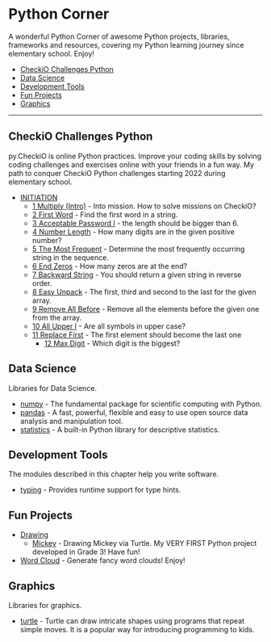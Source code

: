 # Python Corner

A wonderful Python Corner of awesome Python projects, libraries, frameworks and resources, covering my Python learning journey since elementary school. Enjoy!

- [CheckiO Challenges Python](#CheckiO-Challenges-Python)
- [Data Science](#Data-Science)
- [Development Tools](#Development-Tools)
- [Fun Projects](#Fun-Projects)
- [Graphics](#Graphics)

---
## CheckiO Challenges Python
py.CheckiO is online Python practices. Improve your coding skills by solving coding challenges and exercises online with your friends in a fun way. My path to conquer CheckiO Python challenges starting 2022 during elementary school. 
* [INITIATION](https://github.com/EvansHua/Python_Corner/tree/main/CheckiO%20Challenges%20Python/INITIATION)
  * [1 Multiply (Intro)](https://github.com/EvansHua/Python_Corner/blob/main/CheckiO%20Challenges%20Python/INITIATION/1%20Multiply%20(Intro).py) - Into mission. How to solve missions on CheckiO?
  * [2 First Word](https://github.com/EvansHua/Python_Corner/blob/main/CheckiO%20Challenges%20Python/INITIATION/2%20First%20Word.py) - Find the first word in a string.
  * [3 Acceptable Password I](https://github.com/EvansHua/Python_Corner/blob/main/CheckiO%20Challenges%20Python/INITIATION/3%20Acceptable%20Password%20I.py) - the length should be bigger than 6.
  * [4 Number Length](https://github.com/EvansHua/Python_Corner/blob/main/CheckiO%20Challenges%20Python/INITIATION/4%20Number%20Length.py) - How many digits are in the given positive number?
  * [5 The Most Frequent](https://github.com/EvansHua/Python_Corner/blob/main/CheckiO%20Challenges%20Python/INITIATION/5%20The%20Most%20Frequent.py) - Determine the most frequently occurring string in the sequence.
  * [6 End Zeros](https://github.com/EvansHua/Python_Corner/blob/main/CheckiO%20Challenges%20Python/INITIATION/6%20End%20Zeros.py) - How many zeros are at the end?
  * [7 Backward String](https://github.com/EvansHua/Python_Corner/blob/main/CheckiO%20Challenges%20Python/INITIATION/7%20Backward%20String.py) - You should return a given string in reverse order.
  * [8 Easy Unpack](https://github.com/EvansHua/Python_Corner/blob/main/CheckiO%20Challenges%20Python/INITIATION/8%20Easy%20Unpack.py) - The first, third and second to the last for the given array.
  * [9 Remove All Before](https://github.com/EvansHua/Python_Corner/blob/main/CheckiO%20Challenges%20Python/INITIATION/9%20Remove%20All%20Before.py) - Remove all the elements before the given one from the array.
  * [10 All Upper I](https://github.com/EvansHua/Python_Corner/blob/main/CheckiO%20Challenges%20Python/INITIATION/10%20All%20Upper%20I.py) - Are all symbols in upper case?
  * [11 Replace First](https://github.com/EvansHua/Python_Corner/blob/main/CheckiO%20Challenges%20Python/INITIATION/11%20Replace%20First.py) - The first element should become the last one
    * [12 Max Digit](https://github.com/EvansHua/Python_Corner/blob/main/CheckiO%20Challenges%20Python/INITIATION/12%20Max%20Digit.py) - Which digit is the biggest?
## Data Science
Libraries for Data Science.
* [numpy](https://numpy.org/) - The fundamental package for scientific computing with Python.
* [pandas](https://pandas.pydata.org/) - A fast, powerful, flexible and easy to use open source data analysis and manipulation tool.
* [statistics](https://docs.python.org/3/library/statistics.html) - A built-in Python library for descriptive statistics.
## Development Tools
The modules described in this chapter help you write software.
* [typing](https://docs.python.org/3/library/typing.html) - Provides runtime support for type hints.
## Fun Projects
* [Drawing](https://github.com/EvansHua/Python_Corner/tree/main/Fun%20Projects/Drawing)
  * [Mickey](https://github.com/EvansHua/Python_Corner/blob/main/Fun%20Projects/Drawing/Mickey/Mickey.py) - Drawing Mickey via Turtle. My VERY FIRST Python project developed in Grade 3! Have fun!
* [Word Cloud](https://github.com/EvansHua/Python_Corner/blob/main/Fun%20Projects/Word%20Cloud/20210620%20word%20cloud.ipynb) - Generate fancy word clouds! Enjoy!
## Graphics
Libraries for graphics.
* [turtle](https://pythonturtle.org/) - Turtle can draw intricate shapes using programs that repeat simple moves. It is a popular way for introducing programming to kids.

<!---
AI, artificial intelligence, data science, data visualization, machine learning, kid, python, 
--->
